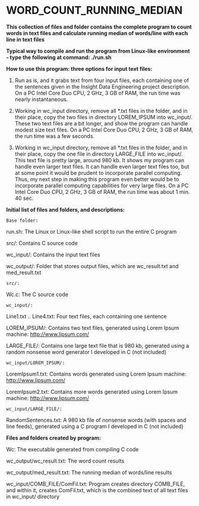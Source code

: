 # WORD_COUNT_RUNNING_MEDIAN
<b>This collection of files and folder contains the complete program to count words in text files and calculate running median of words/line with each line in text files</b>


<b>Typical way to compile and run the program from Linux-like environment - type the following at command:  ./run.sh</b>



<b>How to use this program:  three options for input text files:</b>

1)  Run as is, and it grabs text from four input files, each containing one of the sentences given in the Insight Data Engineering project description.  On a PC Intel Core Duo CPU, 2 GHz, 3 GB of RAM, the run time was nearly instantaneous.

2)  Working in wc_input directory, remove all *.txt files in the folder, and in their place, copy the two files in directory LOREM_IPSUM into wc_input/.  These two text files are a bit longer, and show the program can handle modest size text files.  On a PC Intel Core Duo CPU, 2 GHz, 3 GB of RAM, the run time was a few seconds.

3)  Working in wc_input directory, remove all *.txt files in the folder, and in their place, copy the one file in directory LARGE_FILE into wc_input/.  This text file is pretty large, around 980 kb.  It shows my program can handle even larger text files.  It can handle even larger text files too, but at some point it would be prudent to incorporate parallel computing.  Thus, my next step in making this program even better would be to incorporate parallel computing capabilities for very large files.  On a PC Intel Core Duo CPU, 2 GHz, 3 GB of RAM, the run time was about 1 min. 40 sec.



<b>Initial list of files and folders, and descriptions:</b>
	
	Base folder:

run.sh:		 	 The Linux or Linux-like shell script to run the entire C program

src/:	 			 Contains C source code

wc_input/:			 Contains the input text files

wc_output/:			 Folder that stores output files, which are wc_result.txt and med_result.txt
 
	src/:

Wc.c:		 		 The C source code
 
	wc_input/:

Line1.txt .. Line4.txt:	 Four text files, each containing one sentence

LOREM_IPSUM/:			 Contains two text files, generated using Lorem Ipsum machine:  http://www.lipsum.com/

LARGE_FILE/:			 Contains one large text file that is 980 kb, generated using a random nonsense word generator I developed in C (not included)
 
	wc_input/LOREM_IPSUM/:

LoremIpsum1.txt:		 Contains words generated using Lorem Ipsum machine:  http://www.lipsum.com/

LoremIpsum2.txt:		 Contains more words generated using Lorem Ipsum machine:  http://www.lipsum.com/

	wc_input/LARGE_FILE/:

RandomSentences.txt:		 A 980 kb file of nonsense words (with spaces and line feeds), generated using a C program I developed in C (not included)

 
 
 
<b>Files and folders created by program:</b>

Wc:		 		 The executable generated from compiling C code
	
wc_output/wc_result.txt:	 The word count results
	
wc_output/med_result.txt:	 The running median of words/line results
	
wc_input/COMB_FILE/ComFil.txt:	 Program creates directory COMB_FILE, and within it, creates ComFil.txt, which is the combined text of all text files in wc_input/ directory


	
